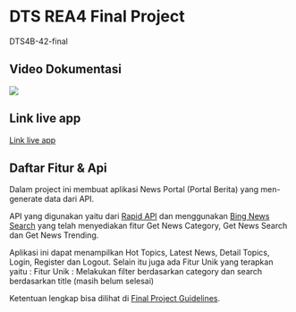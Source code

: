 # DTS REA4 Final Project

DTS4B-42-final

## Video Dokumentasi
![](https://github.com/mochammad123/DTS4B-42-final/blob/main/Done.gif)
## Link live app
[Link live app](https://dts4b-42-final.netlify.app/)

## Daftar Fitur & Api
Dalam project ini membuat aplikasi News Portal (Portal Berita) yang men-generate data dari API.

API yang digunakan yaitu dari [Rapid API](https://rapidapi.com/) dan menggunakan [Bing News Search](https://rapidapi.com/microsoft-azure-org-microsoft-cognitive-services/api/bing-news-search1/) yang telah menyediakan fitur Get News Category, Get News Search dan Get News Trending.

Aplikasi ini dapat menampilkan Hot Topics, Latest News, Detail Topics, Login, Register dan Logout. Selain itu juga ada Fitur Unik yang terapkan yaitu :
Fitur Unik : Melakukan filter berdasarkan category dan search berdasarkan title (masih belum selesai)

Ketentuan lengkap bisa dilihat di [Final Project Guidelines](https://docs.google.com/document/d/122KyWNQ4xxU4aFwWbM4vIfH7LM4AH2CZEZa3YsEHjCk). 